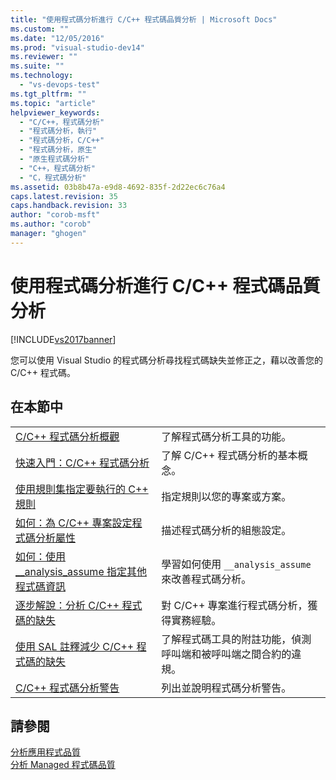 ```yaml
---
title: "使用程式碼分析進行 C/C++ 程式碼品質分析 | Microsoft Docs"
ms.custom: ""
ms.date: "12/05/2016"
ms.prod: "visual-studio-dev14"
ms.reviewer: ""
ms.suite: ""
ms.technology: 
  - "vs-devops-test"
ms.tgt_pltfrm: ""
ms.topic: "article"
helpviewer_keywords: 
  - "C/C++，程式碼分析"
  - "程式碼分析，執行"
  - "程式碼分析，C/C++"
  - "程式碼分析，原生"
  - "原生程式碼分析"
  - "C++，程式碼分析"
  - "C，程式碼分析"
ms.assetid: 03b8b47a-e9d8-4692-835f-2d22ec6c76a4
caps.latest.revision: 35
caps.handback.revision: 33
author: "corob-msft"
ms.author: "corob"
manager: "ghogen"
---
```

# 使用程式碼分析進行 C/C++ 程式碼品質分析
[!INCLUDE[vs2017banner](../code-quality/includes/vs2017banner.md)]

您可以使用 Visual Studio 的程式碼分析尋找程式碼缺失並修正之，藉以改善您的 C\/C\+\+ 程式碼。  
  
## 在本節中  
  
|||  
|-|-|  
|[C\/C\+\+ 程式碼分析概觀](../code-quality/code-analysis-for-c-cpp-overview.md)|了解程式碼分析工具的功能。|  
|[快速入門：C\/C\+\+ 程式碼分析](../code-quality/quick-start-code-analysis-for-c-cpp.md)|了解 C\/C\+\+ 程式碼分析的基本概念。|  
|[使用規則集指定要執行的 C\+\+ 規則](../code-quality/using-rule-sets-to-specify-the-cpp-rules-to-run.md)|指定規則以您的專案或方案。|  
|[如何：為 C\/C\+\+ 專案設定程式碼分析屬性](../code-quality/how-to-set-code-analysis-properties-for-c-cpp-projects.md)|描述程式碼分析的組態設定。|  
|[如何：使用 \_\_analysis\_assume 指定其他程式碼資訊](../Topic/How%20to:%20Specify%20Additional%20Code%20Information%20by%20Using%20__analysis_assume.md)|學習如何使用 `__analysis_assume` 來改善程式碼分析。|  
|[逐步解說：分析 C\/C\+\+ 程式碼的缺失](../Topic/Walkthrough:%20Analyzing%20C-C++%20Code%20for%20Defects.md)|對 C\/C\+\+ 專案進行程式碼分析，獲得實務經驗。|  
|[使用 SAL 註釋減少 C\/C\+\+ 程式碼的缺失](../code-quality/using-sal-annotations-to-reduce-c-cpp-code-defects.md)|了解程式碼工具的附註功能，偵測呼叫端和被呼叫端之間合約的違規。|  
|[C\/C\+\+ 程式碼分析警告](../code-quality/code-analysis-for-c-cpp-warnings.md)|列出並說明程式碼分析警告。|  
  
## 請參閱  
 [分析應用程式品質](../code-quality/analyzing-application-quality-by-using-code-analysis-tools.md)   
 [分析 Managed 程式碼品質](../code-quality/analyzing-managed-code-quality-by-using-code-analysis.md)